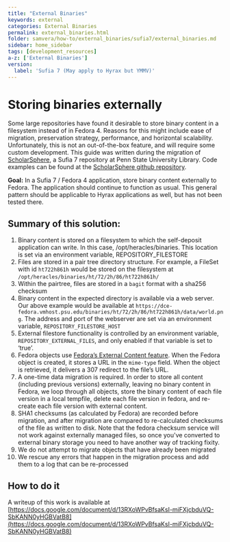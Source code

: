 ```yaml
---
title: "External Binaries"
keywords: external
categories: External Binaries
permalink: external_binaries.html
folder: samvera/how-to/external_binaries/sufia7/external_binaries.md
sidebar: home_sidebar
tags: [development_resources]
a-z: ['External Binaries']
version:
  label: 'Sufia 7 (May apply to Hyrax but YMMV)'
---
```


# Storing binaries externally

Some large repositories have found it desirable to store binary content in a
filesystem instead of in Fedora 4. Reasons for this might include ease of migration,
preservation strategy, performance, and horizontal scalability. Unfortunately,
this is not an out-of-the-box feature, and will require some custom development.
This guide was written during the migration of [ScholarSphere](https://scholarsphere.psu.edu/), a Sufia 7 repository
at Penn State University Library. Code examples can be found at the [ScholarSphere github repository](https://github.com/psu-stewardship/scholarsphere).

**Goal:** In a Sufia 7 / Fedora 4 application, store binary content externally to Fedora. The application should continue to function as usual. This general pattern should be applicable to Hyrax applications as well, but has not been tested there.

## Summary of this solution:
  1. Binary content is stored on a filesystem to which the self-deposit application can write. In this case, /opt/heracles/binaries. This location is set via an environment variable, REPOSITORY_FILESTORE
  1. Files are stored in a pair tree directory structure. For example, a FileSet with id `ht722h861h` would be stored on the filesystem at `/opt/heracles/binaries/ht/72/2h/86/ht722h861h/`
  1. Within the pairtree, files are stored in a `bagit` format with a sha256 checksum
  1. Binary content in the expected directory is available via a web server. Our above example would be available at `https://dce-fedora.vmhost.psu.edu/binaries/ht/72/2h/86/ht722h861h/data/world.png`. The address and port of the webserver are set via an environment variable, `REPOSITORY_FILESTORE_HOST`
  1. External filestore functionality is controlled by an environment variable, `REPOSITORY_EXTERNAL_FILES`, and only enabled if that variable is set to ‘true’.
  1. Fedora objects use [Fedora’s External Content feature](https://wiki.duraspace.org/display/FEDORA45/External+Content). When the Fedora object is created, it stores a URL in the `mime-type` field. When the object is retrieved, it delivers a 307 redirect to the file’s URL.
  1. A one-time data migration is required. In order to store all content (including previous versions) externally, leaving no binary content in Fedora, we loop through all objects, store the binary content of each file version in a local tempfile, delete each file version in fedora, and re-create each file version with external content.
  1. SHA1 checksums (as calculated by Fedora) are recorded before migration, and after migration are compared to re-calculated checksums of the file as written to disk. Note that the fedora checksum service will not work against externally managed files, so once you've converted to external binary storage you need to have another way of tracking fixity.
  1. We do not attempt to migrate objects that have already been migrated
  1. We rescue any errors that happen in the migration process and add them to a log that can be re-processed


## How to do it
A writeup of this work is available at [https://docs.google.com/document/d/13RXoWPvBfsaKsI-miFXjcbduVQ-SbKANN0yHGBVatB8](https://docs.google.com/document/d/13RXoWPvBfsaKsI-miFXjcbduVQ-SbKANN0yHGBVatB8)
